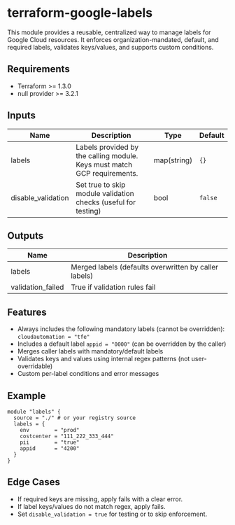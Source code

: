 # terraform-google-labels

This module provides a reusable, centralized way to manage labels for Google Cloud resources. It enforces organization-mandated, default, and required labels, validates keys/values, and supports custom conditions.

## Requirements

- Terraform >= 1.3.0
- null provider >= 3.2.1

## Inputs

| Name    | Description | Type | Default |
|---------|-------------|------|---------|
| labels  | Labels provided by the calling module. Keys must match GCP requirements. | map(string) | `{}` |
| disable_validation | Set true to skip module validation checks (useful for testing) | bool | `false` |

## Outputs

| Name   | Description |
|--------|-------------|
| labels | Merged labels (defaults overwritten by caller labels) |
| validation_failed | True if validation rules fail |

## Features

- Always includes the following mandatory labels (cannot be overridden): `cloudautomation = "tfe"`
- Includes a default label `appid = "0000"` (can be overridden by the caller)
- Merges caller labels with mandatory/default labels
- Validates keys and values using internal regex patterns (not user-overridable)
- Custom per-label conditions and error messages

## Example

```hcl
module "labels" {
  source = "./" # or your registry source
  labels = {
    env        = "prod"
    costcenter = "111_222_333_444"
    pii        = "true"
    appid      = "4200"
  }
}
```

## Edge Cases

- If required keys are missing, apply fails with a clear error.
- If label keys/values do not match regex, apply fails.
- Set `disable_validation = true` for testing or to skip enforcement.

